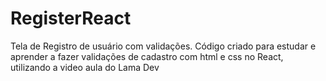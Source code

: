 # RegisterReact
 Tela de Registro de usuário com validações.
 Código criado para estudar e aprender a fazer validações de cadastro com html e css no React, utilizando a video aula do Lama Dev
